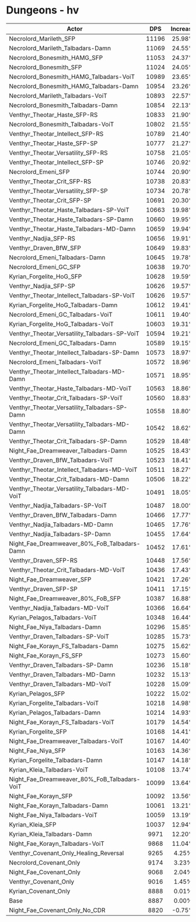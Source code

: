 # Dungeons - hv
| Actor | DPS | Increase |
|---|:---:|:---:|
|Necrolord_Marileth_SFP|11196|25.98%|
|Necrolord_Marileth_Talbadars-Damn|11069|24.55%|
|Necrolord_Bonesmith_HAMG_SFP|11053|24.37%|
|Necrolord_Bonesmith_SFP|11024|24.05%|
|Necrolord_Bonesmith_HAMG_Talbadars-VoiT|10989|23.65%|
|Necrolord_Bonesmith_HAMG_Talbadars-Damn|10954|23.26%|
|Necrolord_Marileth_Talbadars-VoiT|10893|22.57%|
|Necrolord_Bonesmith_Talbadars-Damn|10854|22.13%|
|Venthyr_Theotar_Haste_SFP-RS|10833|21.90%|
|Necrolord_Bonesmith_Talbadars-VoiT|10802|21.55%|
|Venthyr_Theotar_Intellect_SFP-RS|10789|21.40%|
|Venthyr_Theotar_Haste_SFP-SP|10777|21.27%|
|Venthyr_Theotar_Versatility_SFP-RS|10758|21.05%|
|Venthyr_Theotar_Intellect_SFP-SP|10746|20.92%|
|Necrolord_Emeni_SFP|10744|20.90%|
|Venthyr_Theotar_Crit_SFP-RS|10738|20.83%|
|Venthyr_Theotar_Versatility_SFP-SP|10734|20.78%|
|Venthyr_Theotar_Crit_SFP-SP|10691|20.30%|
|Venthyr_Theotar_Haste_Talbadars-SP-VoiT|10663|19.98%|
|Venthyr_Theotar_Haste_Talbadars-SP-Damn|10660|19.95%|
|Venthyr_Theotar_Haste_Talbadars-MD-Damn|10659|19.94%|
|Venthyr_Nadjia_SFP-RS|10656|19.91%|
|Venthyr_Draven_BfW_SFP|10649|19.83%|
|Necrolord_Emeni_Talbadars-Damn|10645|19.78%|
|Necrolord_Emeni_GC_SFP|10638|19.70%|
|Kyrian_Forgelite_HoG_SFP|10628|19.59%|
|Venthyr_Nadjia_SFP-SP|10626|19.57%|
|Venthyr_Theotar_Intellect_Talbadars-SP-VoiT|10626|19.57%|
|Kyrian_Forgelite_HoG_Talbadars-Damn|10612|19.41%|
|Necrolord_Emeni_GC_Talbadars-VoiT|10611|19.40%|
|Kyrian_Forgelite_HoG_Talbadars-VoiT|10603|19.31%|
|Venthyr_Theotar_Versatility_Talbadars-SP-VoiT|10594|19.21%|
|Necrolord_Emeni_GC_Talbadars-Damn|10589|19.15%|
|Venthyr_Theotar_Intellect_Talbadars-SP-Damn|10573|18.97%|
|Necrolord_Emeni_Talbadars-VoiT|10572|18.96%|
|Venthyr_Theotar_Intellect_Talbadars-MD-Damn|10571|18.95%|
|Venthyr_Theotar_Haste_Talbadars-MD-VoiT|10563|18.86%|
|Venthyr_Theotar_Crit_Talbadars-SP-VoiT|10560|18.83%|
|Venthyr_Theotar_Versatility_Talbadars-SP-Damn|10558|18.80%|
|Venthyr_Theotar_Versatility_Talbadars-MD-Damn|10542|18.62%|
|Venthyr_Theotar_Crit_Talbadars-SP-Damn|10529|18.48%|
|Night_Fae_Dreamweaver_Talbadars-Damn|10525|18.43%|
|Venthyr_Draven_BfW_Talbadars-VoiT|10523|18.41%|
|Venthyr_Theotar_Intellect_Talbadars-MD-VoiT|10511|18.27%|
|Venthyr_Theotar_Crit_Talbadars-MD-Damn|10506|18.22%|
|Venthyr_Theotar_Versatility_Talbadars-MD-VoiT|10491|18.05%|
|Venthyr_Nadjia_Talbadars-SP-VoiT|10487|18.00%|
|Venthyr_Draven_BfW_Talbadars-Damn|10466|17.77%|
|Venthyr_Nadjia_Talbadars-MD-Damn|10465|17.76%|
|Venthyr_Nadjia_Talbadars-SP-Damn|10455|17.64%|
|Night_Fae_Dreamweaver_80%_FoB_Talbadars-Damn|10452|17.61%|
|Venthyr_Draven_SFP-RS|10448|17.56%|
|Venthyr_Theotar_Crit_Talbadars-MD-VoiT|10436|17.43%|
|Night_Fae_Dreamweaver_SFP|10421|17.26%|
|Venthyr_Draven_SFP-SP|10411|17.15%|
|Night_Fae_Dreamweaver_80%_FoB_SFP|10387|16.88%|
|Venthyr_Nadjia_Talbadars-MD-VoiT|10366|16.64%|
|Kyrian_Pelagos_Talbadars-VoiT|10348|16.44%|
|Night_Fae_Niya_Talbadars-Damn|10296|15.85%|
|Venthyr_Draven_Talbadars-SP-VoiT|10285|15.73%|
|Night_Fae_Korayn_FS_Talbadars-Damn|10275|15.62%|
|Night_Fae_Korayn_FS_SFP|10273|15.60%|
|Venthyr_Draven_Talbadars-SP-Damn|10236|15.18%|
|Venthyr_Draven_Talbadars-MD-Damn|10232|15.13%|
|Venthyr_Draven_Talbadars-MD-VoiT|10228|15.09%|
|Kyrian_Pelagos_SFP|10222|15.02%|
|Kyrian_Forgelite_Talbadars-VoiT|10218|14.98%|
|Kyrian_Pelagos_Talbadars-Damn|10214|14.93%|
|Night_Fae_Korayn_FS_Talbadars-VoiT|10179|14.54%|
|Kyrian_Forgelite_SFP|10168|14.41%|
|Night_Fae_Dreamweaver_Talbadars-VoiT|10167|14.40%|
|Night_Fae_Niya_SFP|10163|14.36%|
|Kyrian_Forgelite_Talbadars-Damn|10147|14.18%|
|Kyrian_Kleia_Talbadars-VoiT|10108|13.74%|
|Night_Fae_Dreamweaver_80%_FoB_Talbadars-VoiT|10099|13.64%|
|Night_Fae_Korayn_SFP|10092|13.56%|
|Night_Fae_Korayn_Talbadars-Damn|10061|13.21%|
|Night_Fae_Niya_Talbadars-VoiT|10059|13.19%|
|Kyrian_Kleia_SFP|10037|12.94%|
|Kyrian_Kleia_Talbadars-Damn|9971|12.20%|
|Night_Fae_Korayn_Talbadars-VoiT|9868|11.04%|
|Venthyr_Covenant_Only_Healing_Reversal|9265|4.25%|
|Necrolord_Covenant_Only|9174|3.23%|
|Night_Fae_Covenant_Only|9068|2.04%|
|Venthyr_Covenant_Only|9016|1.45%|
|Kyrian_Covenant_Only|8888|0.01%|
|Base|8887|0.00%|
|Night_Fae_Covenant_Only_No_CDR|8820|-0.75%|
